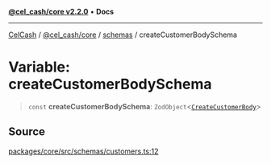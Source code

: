 [**@cel_cash/core v2.2.0**](../../README.md) • **Docs**

***

[CelCash](../../../../packages.md) / [@cel\_cash/core](../../README.md) / [schemas](../README.md) / createCustomerBodySchema

# Variable: createCustomerBodySchema

> `const` **createCustomerBodySchema**: `ZodObject`\<[`CreateCustomerBody`](../type-aliases/CreateCustomerBody.md)\>

## Source

[packages/core/src/schemas/customers.ts:12](https://github.com/Pyxlab/celcash/blob/9e2eeefc75067a4b86d18d5bb144eb4446f097c2/packages/core/src/schemas/customers.ts#L12)
